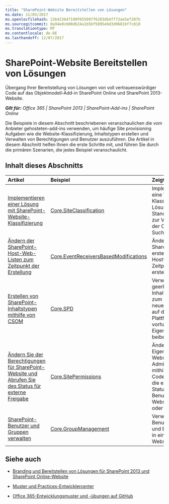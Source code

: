 ```yaml
---
title: "SharePoint-Website Bereitstellen von Lösungen"
ms.date: 11/03/2017
ms.openlocfilehash: 236423647190f655097f6203db4ff72ae5ef207b
ms.sourcegitcommit: 0a94e0c600db24a1b5bf5895e6d3d9681bf7c810
ms.translationtype: MT
ms.contentlocale: de-DE
ms.lasthandoff: 12/07/2017
---
```

# <a name="sharepoint-site-provisioning-solutions"></a>SharePoint-Website Bereitstellen von Lösungen

Übergang Ihrer Bereitstellung von Lösungen von voll vertrauenswürdiger Code auf das Objektmodell-Add-in SharePoint Online und SharePoint 2013-Website. 

_**Gilt für:** Office 365 | SharePoint 2013 | SharePoint-Add-ins | SharePoint Online_

Die Beispiele in diesem Abschnitt beschriebenen veranschaulichen die vom Anbieter gehosteten-add-ins verwenden, um häufige Site provisioning Aufgaben wie die Website-Klassifizierung, Inhaltstypen erstellen und Verwalten von Berechtigungen und Benutzer auszuführen. Die Artikel in diesem Abschnitt helfen Ihnen die erste Schritte mit, und führen Sie durch die primären Szenarien, die jedes Beispiel veranschaulicht. 

## <a name="in-this-section"></a>Inhalt dieses Abschnitts

|**Artikel**|**Beispiel**|**Zeigt, wie Sie auf**|
|:-----|:-----|:-----|
|[Implementieren einer Lösung mit SharePoint-Website-Klassifizierung](implement-a-sharepoint-site-classification-solution.md)|[Core.SiteClassification](https://github.com/SharePoint/PnP/tree/dev/Scenarios/Core.SiteClassification)|Implementieren Sie eine Website-Klassifizierung Lösung und Nutzung Standortrichtlinien zur Verbesserung der Optimierung der Suche. |
|[Ändern der SharePoint-Host-Web-Listen zum Zeitpunkt der Erstellung](modify-sharepoint-host-web-lists-at-creation-time.md)|[Core.EventReceiversBasedModifications](https://github.com/SharePoint/PnP/tree/dev/Scenarios/Core.EventReceiversBasedModifications)|Ändern einer SharePoint-Liste erstellt in der Hostwebsite zum Zeitpunkt die Liste erstellt wird.|
|[Erstellen von SharePoint-Inhaltstypen mithilfe von CSOM](create-sharepoint-content-types-by-using-csom.md)|[Core.SPD](https://github.com/SharePoint/PnP/tree/dev/Samples/Core.SPD)|Verwenden Sie eine geerbte Inhaltstypbezeichner zum Erstellen eines neuen Inhaltstyps auf der Office 365-Plattform, die alle vorhandenen Eigenschaften beibehalten.|
|[Ändern Sie der Berechtigungen für SharePoint-Website und Abrufen Sie des Status für externe Freigabe](modify-sharepoint-site-permissions-and-get-external-sharing-status.md)|[Core.SitePermissions](https://github.com/SharePoint/PnP/tree/dev/Scenarios/Core.SitePermissions)|Ändern Sie der Eigenschaften der Websitesammlungs-Administratoren mithilfe von CSOM-Code, und rufen Sie die externe Freigabe Status und externe Benutzer von einer Websitesammlung oder Mandanten.|
|[SharePoint-Benutzer und Gruppen verwalten](manage-sharepoint-users-and-groups.md)|[Core.GroupManagement](https://github.com/SharePoint/PnP/tree/dev/Scenarios/Core.GroupManagement)|Verwalten von Benutzern, Gruppen und Berechtigungen in einer SharePoint-Websitesammlung.|

## <a name="see-also"></a>Siehe auch
<a name="bk_addresources"> </a>

- [Branding und Bereitstellen von Lösungen für SharePoint 2013 und SharePoint Online-Website](Branding-and-site-provisioning-solutions-for-SharePoint.md)
    
- [Muster und Practices-Entwicklercenter](http://dev.office.com/patterns-and-practices)
    
- [Office 365-Entwicklungsmuster und -übungen auf GitHub](https://github.com/SharePoint/PnP)
